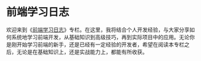 # 前端学习日志

欢迎来到《[前端学习日志](./front-end-column-introduction.md)》专栏。在这里，我将结合个人开发经验，与大家分享如何系统地学习前端开发，从基础知识到高级技巧，再到实际项目中的应用。无论你是刚开始学习前端的新手，还是已经有一定经验的开发者，希望在阅读本专栏之后，无论是在基础知识上，还是实战能力上，都能有所收获。
